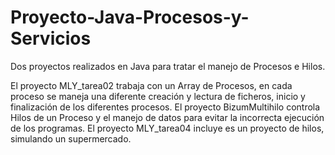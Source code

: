 # Proyecto-Java-Procesos-y-Servicios
Dos proyectos realizados en Java para tratar el manejo de Procesos e Hilos.

El proyecto MLY_tarea02 trabaja con un Array de Procesos, en cada proceso se maneja una diferente creación y lectura de ficheros, inicio y finalización de los diferentes procesos.
El proyecto BizumMultihilo controla Hilos de un Proceso y el manejo de datos para evitar la incorrecta ejecución de los programas.
El proyecto MLY_tarea04 incluye es un proyecto de hilos, simulando un supermercado.
